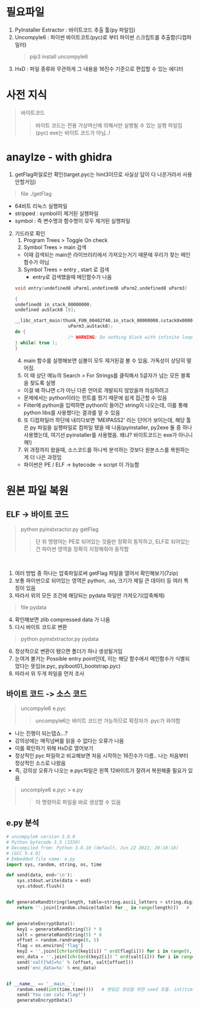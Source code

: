 # 필요파일
1. PyInstaller Extractor : 바이트코드 추출 툴(py 파일임)
2. Uncompyle6 : 파이썬 바이트코트(pyc)로 부터 파이썬 스크립트를 추출함(디컴파일러)
    > pip3 install uncompyle6
3. HxD : 파일 종류와 무관하게 그 내용을 16진수 기준으로 편집할 수 있는 에디터

# 사전 지식
> 바이트코드
>> 바이트 코드는 전용 가상머신에 의해서만 실행될 수 있는 실행 파일임(pyc)
>> exe는 바이트 코드가 아님..!

# anaylze - with ghidra
1. getFlag파일로만 확인(target.pyc는 hint3이므로 사실상 답이 다 나온거라서 사용안할거임)
> file ./getFlag
- 64비트 리눅스 실행파일
- stripped : symbol이 제거된 실행파일
- symbol : 즉 변수명과 함수명이 모두 제거된 실행파일
2. 기드라로 확인
    1. Program Trees > Toggle On check
    2. Symbol Trees > main 검색
    - 이때 검색되는 main은 라이브러리에서 가져오는거기 때문에 우리가 찾는 메인함수가 아님
    3. Symbol Trees > entry , start 로 검색
        - entry로 검색했을때 메인함수가 나옴
    ```c
    void entry(undefined8 uParm1,undefined8 uParm2,undefined8 uParm3)

    {
    undefined8 in_stack_00000000;
    undefined auStack8 [8];
    
    __libc_start_main(thunk_FUN_00402f40,in_stack_00000000,&stack0x00000008,FUN_00405390,FUN_00405400,
                        uParm3,auStack8);
    do {
                        /* WARNING: Do nothing block with infinite loop */
    } while( true );
    }
    ```        
    4. main 함수를 실행해보면 심볼이 모두 제거된걸 볼 수 있음. 가독성이 상당히 떨어짐.
    5. 이 때 상단 메뉴의 Search > For Strings를 클릭해서 5글자가 넘는 모든 블록을 찾도록 실행
    - 이걸 왜 하냐면 c가 아닌 다른 언어로 개발되지 않았을까 의심하려고
    - 문제에서는 python이라는 힌트를 줬기 때문에 쉽게 접근할 수 있음
    - Filter에 python을 입력하면 python이 들어간 string이 나오는데, 이를 통해 python libs를 사용했다는 결과를 알 수 있음
    6. 또 디컴파일러 하단에 내리다보면 'MEIPASS2' 라는 단어가 보이는데, 해당 툴은 py 파일을 실행파일로 컴파일 됐을 때 나옴(pyinstaller, py2exe 둘 중 하나 사용했는데, 여기선 pyinstaller를 사용했음. 왜냐? 바이트코드는 exe가 아니니께!)
    7. 위 과정까지 왔을때, 소스코드를 하나씩 분석하는 것보다 원본소스를 복원하는게 더 나은 과정임
    - 파이썬은 PE / ELF -> bytecode -> script 이 가능함

# 원본 파일 복원
## ELF -> 바이트 코드
> python pyinstxractor.py getFlag
>> 단 위 명령어는 PE로 되어있는 것들만 정확히 동작하고, ELF로 되어있는건 파이썬 영역을 정확히 지정해줘야 동작함 
<br/>

1. 여러 방법 중 하나는 압축파일로써 getFlag 파일을 열어서 확인해보기(7zip)
2. 보통 파이썬으로 되어있는 영역은 python, .so, 크기가 제일 큰 데이터 등 여러 특징이 있음
3. 따라서 위의 모든 조건에 해당되는 pydata 파일만 가져오기(압축해제)
> file pydata
4. 확인해보면 zlib compressed data 가 나옴
5. 다시 바이트 코드로 변환
> python pyinstxtractor.py pydata
6. 정상적으로 변환이 됐으면 폴더가 하나 생성될거임
7. 눈여겨 볼거는 Possible entry point인데, 이는 해당 함수에서 메인함수가 식별되었다는 뜻임(e.pyc, pyiboot01_bootstrap.pyc)
8. 따라서 위 두개 파일을 먼저 조사

## 바이트 코드 -> 소스 코드
> uncompyle6 e.pyc
>> uncompyle6는 바이트 코드만 가능하므로 확장자가 .pyc가 와야함
- 나는 진행이 되는뎁쇼...?
- 강의상에는 매직넘버를 읽을 수 없다는 오류가 나옴
- 이를 확인하기 위해 HxD로 열어보기
- 정상적인 pyc 파일하고 비교해보면 처음 시작하는 16진수가 다름.. 나는 처음부터 정상적인 소스로 나왔음
- 즉, 강의상 오류가 나오는 e.pyc파일은 왼쪽 12바이트가 잘려서 복원해줄 필요가 있음

> uncomplye6 e.pyc > e.py
>> 이 명령어로 파일을 바로 생성할 수 있음

## e.py 분석
```python
# uncompyle6 version 3.8.0
# Python bytecode 3.5 (3350)
# Decompiled from: Python 3.8.10 (default, Jun 22 2022, 20:18:18) 
# [GCC 9.4.0]
# Embedded file name: e.py
import sys, random, string, os, time

def send(data, end='\n'):
    sys.stdout.write(data + end)
    sys.stdout.flush()


def generateRandString(length, table=string.ascii_letters + string.digits): # a-Z0-9 까지 table 설정
    return ''.join([random.choice(table) for _ in range(length)])   # length 만큼 랜덤한 table 범위 값을 붙여서 생성


def generateEncryptData():
    key1 = generateRandString(5) * 8
    salt = generateRandString(5) * 8
    offset = random.randrange(0, 5)
    flag = os.environ['flag']
    key2 = ''.join([chr(ord(key1[i]) ^ ord(flag[i])) for i in range(0, 40)])
    enc_data = ''.join([chr(ord(key2[i]) ^ ord(salt[i])) for i in range(0, 40)])
    send('salt[%d]=%c' % (offset, salt[offset]))
    send('enc_data=%s' % enc_data)


if __name__ == '__main__':
    random.seed(int(time.time()))   # 랜덤값 생성을 위한 seed 호출. int(time.time())은 1초내에 호출되는 값에 한해서 동일한 값이 나옴. int가 소숫점을 잘라버려서...
    send('You can calc flag?')
    generateEncryptData()
```

